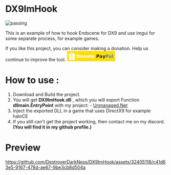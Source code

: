 # DX9ImHook
![passing](https://img.shields.io/badge/build-passing-brightgreen) 

This is an example of how to hook Endscene for DX9 and use imgui for some separate process, for example games.

If you like this project, you can consider making a donation. Help us continue to improve the tool.
[![Doate Image](https://raw.githubusercontent.com/poucotm/Links/master/image/PayPal/donate-paypal.png)][PM] 

# How to use :

1) Download and Build the project.
2) You will get **DX9ImHook.dll** , which you will export Function **dllmain.EntryPoint** with my project: - [Unmanaged.Net](https://github.com/DestroyerDarkNess/Unmanaged.Net)
4) Inject the exported DLL in a game that uses DirectX9 for example haloCE
5) If you still can't get the project working, then contact me on my discord. **(You will find it in my github profile.)**

# Preview

https://github.com/DestroyerDarkNess/DX9ImHook/assets/32405118/c41d63e5-9167-478d-ae67-9be3cb8d504a





[PM]:https://www.paypal.me/SalvadorKrilewski "PayPal"
